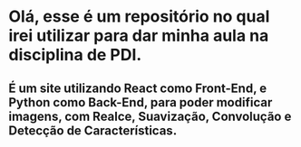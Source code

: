 # Olá, esse é um repositório no qual irei utilizar para dar minha aula na disciplina de PDI.

<h2>É um site utilizando React como Front-End, e Python como Back-End, para poder modificar imagens, com Realce, Suavização, Convolução e Detecção de Características.</h2>
